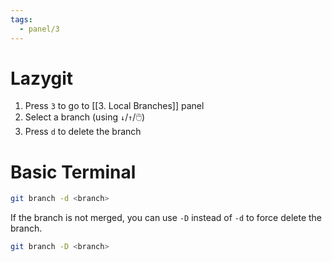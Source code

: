 ```yaml
---
tags:
  - panel/3
---
```

# Lazygit
1. Press `3`  to go to [[3. Local Branches]] panel
2. Select a branch (using `↓`/`↑`/🖱️)
3. Press `d` to delete the branch

# Basic Terminal
```bash
git branch -d <branch>
```
If the branch is not merged, you can use `-D` instead of `-d` to force delete the branch.
```bash
git branch -D <branch>
```
